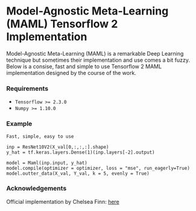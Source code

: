 # Model-Agnostic Meta-Learning (MAML) Tensorflow 2 Implementation

Model-Agnostic Meta-Learning (MAML) is a remarkable Deep Learning technique but sometimes their implementation and use comes a bit fuzzy. Below is a consise, fast and simple to use Tensorflow 2 MAML implementation designed by the course of the work.

### Requirements

- `Tensorflow >= 2.3.0`
- `Numpy >= 1.10.0`

### Example

`Fast, simple, easy to use`

```python3
inp = ResNet10V2(X_val[0,:,:,:].shape)
y_hat = tf.keras.layers.Dense(1)(inp.layers[-2].output)

model = Maml(inp.input, y_hat)
model.compile(optimizer = optimizer, loss = "mse", run_eagerly=True)
model.outter_data(X_val, Y_val, k = 5, evenly = True)
```


### Acknowledgements

Official implementation by Chelsea Finn: [here](https://github.com/cbfinn/maml)
